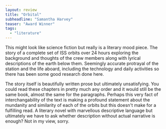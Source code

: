 ```yaml
---
layout: review
title: "Orbital"
subheadline: "Samantha Harvey"
teaser: "Award Winner"
tags:
  - "literature"
---
```


This might look like science fiction but really is a literary mood piece. The story of a 
complete set of ISS orbits over 24 hours exploring the background and thoughts of the
crew members along with lyrical descriptions of the earth below them. Seemingly
accurate protrayal of the station and the life aboard, including the technology and
daily activities so there has been some good research done here.

The story itself is beautifully written prose but ultimately unsatisfying. You could read these chapters
in pretty much any order and it would still be the same book, almost the same for
the paragraphs. Perhaps this very fact of interchangability of the text is making
a profound statement about the mundanity and similarity of each of the orbits but
this doesn't make for a fulfilling read. A literary novel with marvellous descriptive
language but ultimately we have to ask whether description without actual narrative
is enough? Not in my view, sorry.
